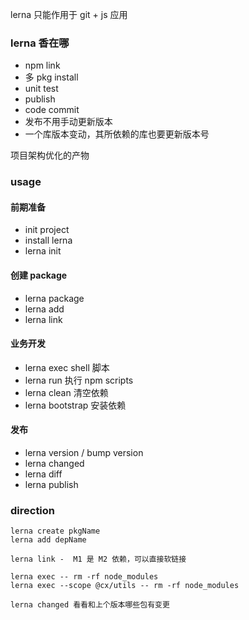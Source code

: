 lerna 只能作用于 git + js 应用

### lerna 香在哪

- npm link
- 多 pkg install
- unit test
- publish
- code commit
- 发布不用手动更新版本
- 一个库版本变动，其所依赖的库也要更新版本号

项目架构优化的产物

### usage

#### 前期准备

- init project
- install lerna
- lerna init

#### 创建 package

- lerna package
- lerna add
- lerna link

#### 业务开发

- lerna exec shell 脚本
- lerna run 执行 npm scripts
- lerna clean 清空依赖
- lerna bootstrap 安装依赖

#### 发布

- lerna version / bump version
- lerna changed
- lerna diff
- lerna publish

### direction

```
lerna create pkgName
lerna add depName

lerna link -  M1 是 M2 依赖，可以直接软链接

lerna exec -- rm -rf node_modules
lerna exec --scope @cx/utils -- rm -rf node_modules

lerna changed 看看和上个版本哪些包有变更
```
